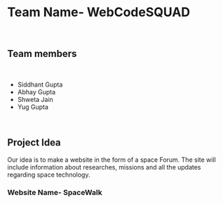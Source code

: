 # Team Name- WebCodeSQUAD
<br>
<h2>Team members</h2>
<br>
<ul>
<li>Siddhant Gupta</li>
<li>Abhay Gupta</li>
<li>Shweta Jain</li>
<li>Yug Gupta</li>
</ul>
<br>
<h2>Project Idea</h2>
<p>Our idea is to make a website in the form of a space Forum. The site will include information about researches, missions and all the updates regarding space technology.</p>
<h3>Website Name- SpaceWalk
